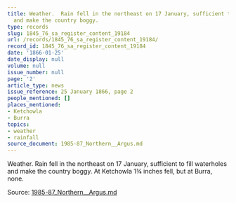 ```yaml
---
title: Weather.  Rain fell in the northeast on 17 January, sufficient to fill waterholes
  and make the country boggy.
type: records
slug: 1845_76_sa_register_content_19184
url: /records/1845_76_sa_register_content_19184/
record_id: 1845_76_sa_register_content_19184
date: '1866-01-25'
date_display: null
volume: null
issue_number: null
page: '2'
article_type: news
issue_reference: 25 January 1866, page 2
people_mentioned: []
places_mentioned:
- Ketchowla
- Burra
topics:
- weather
- rainfall
source_document: 1985-87_Northern__Argus.md
---
```


Weather.  Rain fell in the northeast on 17 January, sufficient to fill waterholes and make the country boggy.  At Ketchowla 1¾ inches fell, but at Burra, none.

Source: [1985-87_Northern__Argus.md](/downloads/markdown/1985-87_Northern__Argus.md)
